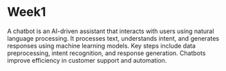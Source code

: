 # Week1
A chatbot is an AI-driven assistant that interacts with users using natural language processing. It processes text, understands intent, and generates responses using machine learning models. Key steps include data preprocessing, intent recognition, and response generation. Chatbots improve efficiency in customer support and automation.
